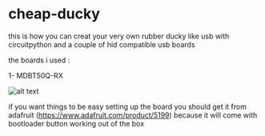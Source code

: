 # cheap-ducky

this is how you can creat your very own rubber ducky like usb with circuitpython and a couple of hid compatible usb boards 

the boards i used :

1- MDBT50Q-RX 

![alt text](https://raw.githubusercontent.com/mr-nobody20/cheap-ducky/main/pics/raytac_mdbt50q-rx.jpg?token=GHSAT0AAAAAABOZJU7S2WCJ2SPUGIOUA6QYYPJKGTA)

if you want things to be easy setting up the board you should get it from adafruit (https://www.adafruit.com/product/5199) because it will come with bootloader button working out of the box 

